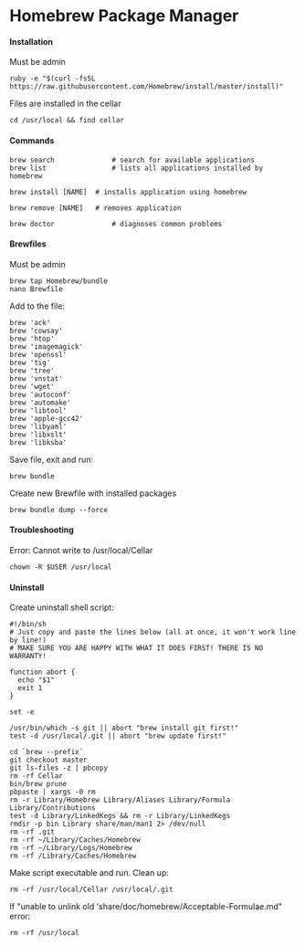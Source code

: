 Homebrew Package Manager 
========================

#### Installation

Must be admin

	ruby -e "$(curl -fsSL https://raw.githubusercontent.com/Homebrew/install/master/install)"

Files are installed in the cellar

	cd /usr/local && find cellar

#### Commands


	brew search              # search for available applications
	brew list                # lists all applications installed by homebrew

	brew install [NAME]  # installs application using homebrew

	brew remove [NAME]   # removes application

	brew doctor              # diagnoses common problems


#### Brewfiles

Must be admin
	
	brew tap Homebrew/bundle
	nano Brewfile

Add to the file:

	brew 'ack'
	brew 'cowsay'
	brew 'htop'
	brew 'imagemagick'
	brew 'openssl'
	brew 'tig'
	brew 'tree'
	brew 'vnstat'
	brew 'wget'
	brew 'autoconf'
    brew 'automake'
    brew 'libtool'
    brew 'apple-gcc42'
    brew 'libyaml'
    brew 'libxslt'
    brew 'libksba'
    
Save file, exit and run:
	
	brew bundle

Create new Brewfile with installed packages

	brew bundle dump --force


#### Troubleshooting

Error: Cannot write to /usr/local/Cellar

	chown -R $USER /usr/local


#### Uninstall

Create uninstall shell script:

	#!/bin/sh
	# Just copy and paste the lines below (all at once, it won't work line by line!)
	# MAKE SURE YOU ARE HAPPY WITH WHAT IT DOES FIRST! THERE IS NO WARRANTY!

	function abort {
	  echo "$1"
	  exit 1
	}

	set -e

	/usr/bin/which -s git || abort "brew install git first!"
	test -d /usr/local/.git || abort "brew update first!"

	cd `brew --prefix`
	git checkout master
	git ls-files -z | pbcopy
	rm -rf Cellar
	bin/brew prune
	pbpaste | xargs -0 rm
	rm -r Library/Homebrew Library/Aliases Library/Formula Library/Contributions 
	test -d Library/LinkedKegs && rm -r Library/LinkedKegs
	rmdir -p bin Library share/man/man1 2> /dev/null
	rm -rf .git
	rm -rf ~/Library/Caches/Homebrew
	rm -rf ~/Library/Logs/Homebrew
	rm -rf /Library/Caches/Homebrew

Make script executable and run.
Clean up:

	rm -rf /usr/local/Cellar /usr/local/.git

If "unable to unlink old 'share/doc/homebrew/Acceptable-Formulae.md" error:
	
	rm -rf /usr/local



